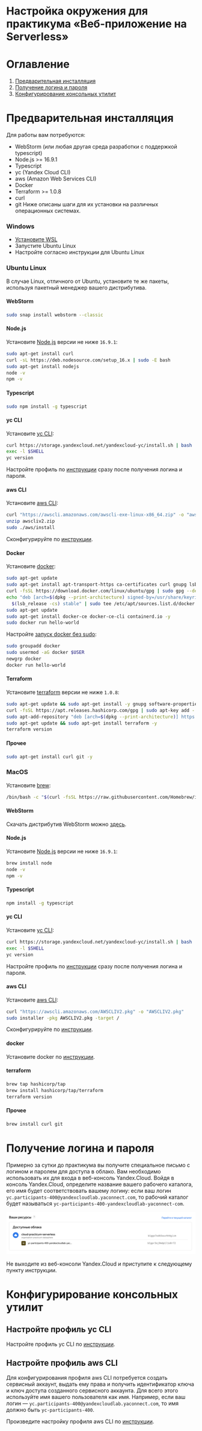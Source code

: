 # Настройка окружения для практикума «Веб-приложение на Serverless»

# Оглавление
1. [Предварительная инсталляция](#Предварительная-инсталляция)
2. [Получение логина и пароля](#Получение-логин-и-пароля)
3. [Конфигурирование консольных утилит](#Конфигурирование-консольных-утилит)

# Предварительная инсталляция

Для работы вам потребуются:
- WebStorm (или любая другая среда разработки с поддержкой typescript)
- Node.js >= 16.9.1
- Typescript
- yc (Yandex Cloud CLI)
- aws (Amazon Web Services CLI)
- Docker
- Terraform >= 1.0.8
- curl
- git
Ниже описаны шаги для их установки на различных операционных системах.

### Windows

- [Установите WSL](https://docs.microsoft.com/en-us/windows/wsl/install)
- Запустите Ubuntu Linux
- Настройте согласно инструкции для Ubuntu Linux

### Ubuntu Linux

В случае Linux, отличного от Ubuntu, установите те же пакеты, используя пакетный менеджер вашего дистрибутива.

#### WebStorm

```bash
sudo snap install webstorm --classic
```

#### Node.js

Установите [Node.js](https://nodejs.org/en/download/current/) версии не ниже `16.9.1`:

```bash
sudo apt-get install curl
curl -sL https://deb.nodesource.com/setup_16.x | sudo -E bash
sudo apt-get install nodejs
node -v
npm -v
```

#### Typescript

```bash
sudo npm install -g typescript
```

#### yc CLI

Установите [yc CLI](https://cloud.yandex.ru/docs/cli/operations/install-cli#interactive):

```bash
curl https://storage.yandexcloud.net/yandexcloud-yc/install.sh | bash
exec -l $SHELL
yc version
```

Настройте профиль по [инструкции](https://cloud.yandex.ru/docs/cli/operations/profile/profile-create#interactive-create) сразу после получения логина и пароля.

#### aws CLI

Установите [aws CLI](https://docs.aws.amazon.com/cli/latest/userguide/install-cliv2-linux.html):

```bash
curl "https://awscli.amazonaws.com/awscli-exe-linux-x86_64.zip" -o "awscliv2.zip"
unzip awscliv2.zip
sudo ./aws/install
```

Сконфигурируйте по [инструкции](https://cloud.yandex.ru/docs/ydb/quickstart/document-api/aws-setup).

#### Docker

Установите [docker](https://docs.docker.com/engine/install/ubuntu/):

```bash
sudo apt-get update
sudo apt-get install apt-transport-https ca-certificates curl gnupg lsb-release -y
curl -fsSL https://download.docker.com/linux/ubuntu/gpg | sudo gpg --dearmor -o /usr/share/keyrings/docker-archive-keyring.gpg
echo "deb [arch=$(dpkg --print-architecture) signed-by=/usr/share/keyrings/docker-archive-keyring.gpg] https://download.docker.com/linux/ubuntu \
  $(lsb_release -cs) stable" | sudo tee /etc/apt/sources.list.d/docker.list > /dev/null
sudo apt-get update
sudo apt-get install docker-ce docker-ce-cli containerd.io -y
sudo docker run hello-world
```

Настройте [запуск docker без sudo](https://docs.docker.com/engine/install/linux-postinstall/#manage-docker-as-a-non-root-user):

```bash
sudo groupadd docker
sudo usermod -aG docker $USER
newgrp docker
docker run hello-world
```

#### Terraform

Установите [terraform](https://learn.hashicorp.com/tutorials/terraform/install-cli) версии не ниже `1.0.8`:

```bash
sudo apt-get update && sudo apt-get install -y gnupg software-properties-common curl
curl -fsSL https://apt.releases.hashicorp.com/gpg | sudo apt-key add -
sudo apt-add-repository "deb [arch=$(dpkg --print-architecture)] https://apt.releases.hashicorp.com $(lsb_release -cs) main"
sudo apt-get update && sudo apt-get install terraform -y
terraform version
```

#### Прочее

```bash
sudo apt-get install curl git -y
```

### MacOS

Установите [brew](https://brew.sh):

```bash
/bin/bash -c "$(curl -fsSL https://raw.githubusercontent.com/Homebrew/install/HEAD/install.sh)"
```

#### WebStorm

Скачать дистрибутив WebStorm можно [здесь](https://www.jetbrains.com/ru-ru/webstorm/download/#section=mac).

#### Node.js

Установите [Node.js](https://nodejs.org/en/download/current/) версии не ниже `16.9.1`:

```bash
brew install node
node -v  
npm -v  
```

#### Typescript

```bash
npm install -g typescript
```

#### yc CLI

Установите [yc CLI](https://cloud.yandex.ru/docs/cli/operations/install-cli#interactive):

```bash
curl https://storage.yandexcloud.net/yandexcloud-yc/install.sh | bash
exec -l $SHELL
yc version
```

Настройте профиль по [инструкции](https://cloud.yandex.ru/docs/cli/operations/profile/profile-create#interactive-create) сразу после получения логина и пароля.


#### aws CLI

Установите [aws CLI](https://docs.aws.amazon.com/cli/latest/userguide/install-cliv2-mac.html):

```bash
curl "https://awscli.amazonaws.com/AWSCLIV2.pkg" -o "AWSCLIV2.pkg"
sudo installer -pkg AWSCLIV2.pkg -target /
```

Сконфигурируйте по [инструкции](https://cloud.yandex.ru/docs/ydb/quickstart/document-api/aws-setup).

#### docker

Установите docker по [инструкции](https://docs.docker.com/desktop/mac/install/).

#### terraform

```bash
brew tap hashicorp/tap
brew install hashicorp/tap/terraform
terraform version
```

#### Прочее

```bash
brew install curl git
```

# Получение логина и пароля

Примерно за сутки до практикума вы получите специальное письмо с логином и паролем для доступа в облако. Вам необходимо использовать их для входа в веб-консоль Yandex.Cloud. Войдя в консоль Yandex.Cloud, определите название вашего рабочего каталога, его имя будет соответствовать вашему логину: если ваш логин `yc.participants-400@yandexcloudlab.yaconnect.com`, то рабочий каталог будет называться `yc-participants-400-yandexcloudlab-yaconnect-com`.

![Alt-текст](folder.png)

Не выходите из веб-консоли Yandex.Cloud и приступите к следующему пункту инструкции.

# Конфигурирование консольных утилит
## Настройте профиль yc CLI
Настройте профиль yc CLI по [инструкции](https://cloud.yandex.ru/docs/cli/operations/profile/profile-create#interactive-create).

## Настройте профиль aws CLI

Для конфигурирования профиля aws CLI потребуется создать сервисный аккаунт, выдать ему права и получить идентификатор ключа и ключ доступа созданного сервисного аккаунта. Для всего этого используйте имя вашего пользователя как имя. Например, если ваш логин — `yc.participants-400@yandexcloudlab.yaconnect.com`, то имя должно быть `yc-participants-400`.

Произведите настройку профиля aws CLI по [инструкции](https://cloud.yandex.ru/docs/ydb/quickstart/document-api/aws-setup).

